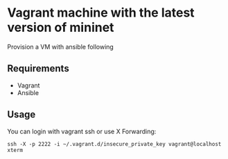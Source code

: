 # Vagrant machine with the latest version of mininet

Provision a VM with ansible following 

## Requirements

* Vagrant
* Ansible

## Usage

You can login with vagrant ssh or use X Forwarding:

`ssh -X -p 2222 -i ~/.vagrant.d/insecure_private_key vagrant@localhost xterm`

